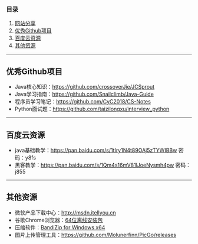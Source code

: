 ### 目录
  1. [网站分享](https://github.com/Zephyr006/sharing/blob/master/website.md)  
  2. [优秀Github项目](#优秀Github项目)
  3. [百度云资源](#百度云资源)  
  4. [其他资源](#其他资源)
------
## 优秀Github项目  
- Java核心知识：https://github.com/crossoverJie/JCSprout
- Java学习指南：https://github.com/Snailclimb/Java-Guide
- 程序员学习笔记：https://github.com/CyC2018/CS-Notes
- Python面试题：https://github.com/taizilongxu/interview_python
------
## 百度云资源  
- java基础教学：https://pan.baidu.com/s/1tIry1N4t89OAj5zTYWIBBw 密码：y8fs
- 黑客教学：https://pan.baidu.com/s/1Qm4s16mV81lJoeNysmh4pw 密码：j855
------
## 其他资源  
- 微软产品下载中心：http://msdn.itellyou.cn
- 谷歌Chrome浏览器：[64位离线安装包](https://www.google.com/chrome/browser/desktop/index.html?platform=win64&extra=stablechannel&standalone=1)
- 压缩软件：[BandiZip for Windows x64](https://dl.bandisoft.com/bandizip/BANDIZIP-SETUP.EXE) 
- 图片上传管理工具：https://github.com/Molunerfinn/PicGo/releases
